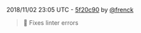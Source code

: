 2018/11/02 23:05 UTC - [5f20c90](https://github.com/hassio-addons/addon-traccar/commit/5f20c902e4654c2bc10e260ab06391eb23246d05) by [@frenck](https://github.com/frenck)
> :tshirt: Fixes linter errors 

